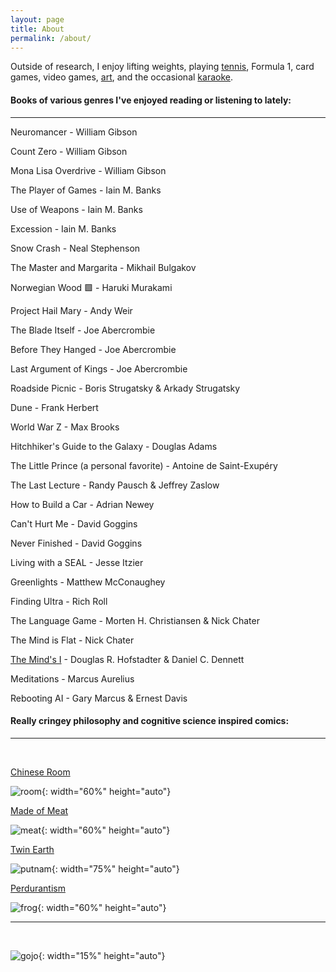 ```yaml
---
layout: page
title: About
permalink: /about/
---
```


Outside of research, I enjoy lifting weights, playing [tennis](/about/jeonggu), Formula 1, card games, video games, [art](/about/misul), and the occasional [karaoke](/about/nolaebang).

#### Books of various genres I've enjoyed reading or listening to lately:
---

Neuromancer - William Gibson

Count Zero - William Gibson

Mona Lisa Overdrive - William Gibson

The Player of Games - Iain M. Banks

Use of Weapons - Iain M. Banks

Excession - Iain M. Banks

Snow Crash - Neal Stephenson

The Master and Margarita - Mikhail Bulgakov

Norwegian Wood 🟩 - Haruki Murakami

Project Hail Mary - Andy Weir

The Blade Itself - Joe Abercrombie

Before They Hanged - Joe Abercrombie

Last Argument of Kings - Joe Abercrombie

Roadside Picnic - Boris Strugatsky & Arkady Strugatsky

Dune - Frank Herbert

World War Z - Max Brooks

Hitchhiker's Guide to the Galaxy - Douglas Adams

The Little Prince (a personal favorite) - Antoine de Saint-Exupéry

The Last Lecture - Randy Pausch & Jeffrey Zaslow

How to Build a Car - Adrian Newey

Can't Hurt Me - David Goggins

Never Finished - David Goggins

Living with a SEAL - Jesse Itzier

Greenlights - Matthew McConaughey

Finding Ultra - Rich Roll

The Language Game - Morten H. Christiansen & Nick Chater

The Mind is Flat - Nick Chater

[The Mind's I](/about/i) - Douglas R. Hofstadter & Daniel C. Dennett

Meditations - Marcus Aurelius

Rebooting AI - Gary Marcus & Ernest Davis

#### Really cringey philosophy and cognitive science inspired comics:
---
<br>

[Chinese Room](https://plato.stanford.edu/entries/chinese-room/)

![room](../assets/images/room.jpg){: width="60%" height="auto"}

[Made of Meat](https://youtu.be/7tScAyNaRdQ)

![meat](../assets/images/meat.jpg){: width="60%" height="auto"}

[Twin Earth](https://plato.stanford.edu/entries/content-externalism/#ArguForContExte)

![putnam](../assets/images/putnam.jpg){: width="75%" height="auto"}

[Perdurantism](https://en.wikipedia.org/wiki/Perdurantism#%253A~%253Atext%253DPerdurantism%2520or%2520perdurance%2520theory%2520is%252Cperdurantism%2522%2520and%2520%2522exdurantism%2522.)

![frog](../assets/images/frog.jpg){: width="60%" height="auto"}

---

<br>

![gojo](../assets/images/gojo.jpg){: width="15%" height="auto"}